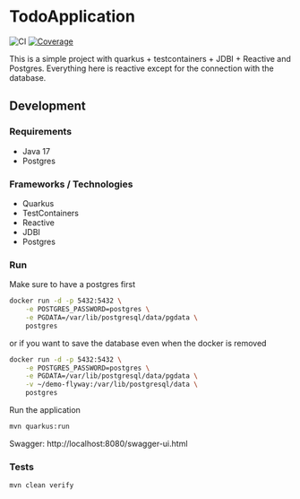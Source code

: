 # TodoApplication
![CI](https://github.com/thiagodsti/todo-quarkus-tc-jdbi/actions/workflows/ci.yaml/badge.svg?branch=main)
[![Coverage](https://codecov.io/gh/thiagodsti/todo-quarkus-tc-jdbi/branch/main/graph/badge.svg?token=0FW8UXB870)](https://codecov.io/gh/thiagodsti/todo-quarkus-tc-jdbi)

This is a simple project with quarkus + testcontainers + JDBI + Reactive and Postgres.
Everything here is reactive except for the connection with the database.

## Development

### Requirements

- Java 17
- Postgres

### Frameworks / Technologies

- Quarkus
- TestContainers
- Reactive
- JDBI
- Postgres

### Run

Make sure to have a postgres first
```bash
docker run -d -p 5432:5432 \
    -e POSTGRES_PASSWORD=postgres \
    -e PGDATA=/var/lib/postgresql/data/pgdata \
    postgres
```
or if you want to save the database even when the docker is removed
```bash
docker run -d -p 5432:5432 \
    -e POSTGRES_PASSWORD=postgres \
    -e PGDATA=/var/lib/postgresql/data/pgdata \
    -v ~/demo-flyway:/var/lib/postgresql/data \
    postgres
```
Run the application
```bash
mvn quarkus:run
```

Swagger: http://localhost:8080/swagger-ui.html

### Tests
```bash
mvn clean verify
```
